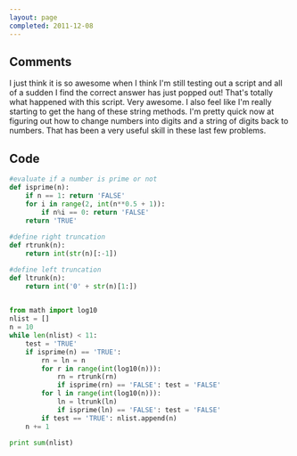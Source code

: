 ```yaml
---
layout: page
completed: 2011-12-08
---
```


## Comments

I just think it is so awesome when I think I'm still testing out a script and
all of a sudden I find the correct answer has just popped out! That's totally
what happened with this script. Very awesome. I also feel like I'm really
starting to get the hang of these string methods. I'm pretty quick now at
figuring out how to change numbers into digits and a string of digits back to
numbers. That has been a very useful skill in these last few problems.

## Code

```python
#evaluate if a number is prime or not
def isprime(n):
	if n == 1: return 'FALSE'
	for i in range(2, int(n**0.5 + 1)):
		if n%i == 0: return 'FALSE'
	return 'TRUE'
	
#define right truncation
def rtrunk(n):
	return int(str(n)[:-1])

#define left truncation
def ltrunk(n):
	return int('0' + str(n)[1:])
	

from math import log10
nlist = []
n = 10
while len(nlist) < 11:
	test = 'TRUE'
	if isprime(n) == 'TRUE':
		rn = ln = n
		for r in range(int(log10(n))):
			rn = rtrunk(rn)
			if isprime(rn) == 'FALSE': test = 'FALSE'
		for l in range(int(log10(n))):
			ln = ltrunk(ln)
			if isprime(ln) == 'FALSE': test = 'FALSE'
		if test == 'TRUE': nlist.append(n)
	n += 1

print sum(nlist)
```
